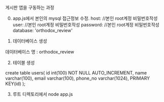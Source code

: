 
게시판 앱을 구동하는 과정

0. app.js에서 본인의 mysql 접근정보 수정.
    host: //본인 root계정 비밀번호작성
    user: //본인 root계정 비밀번호작성
    password: //본인 root계정 비밀번호작성
    database: 'orthodox_review'

1. 데이터베이스 생성

데이터베이스 명 : orthodox_review


2. 테이블 생성

create table users(
    id int(100) NOT NULL AUTO_INCREMENT, 
    name varchar(100), email varchar(100), 
    phone_no varchar(1024), PRIMARY KEY(id)
);

3. 루트 디렉토리에서 node app.js

